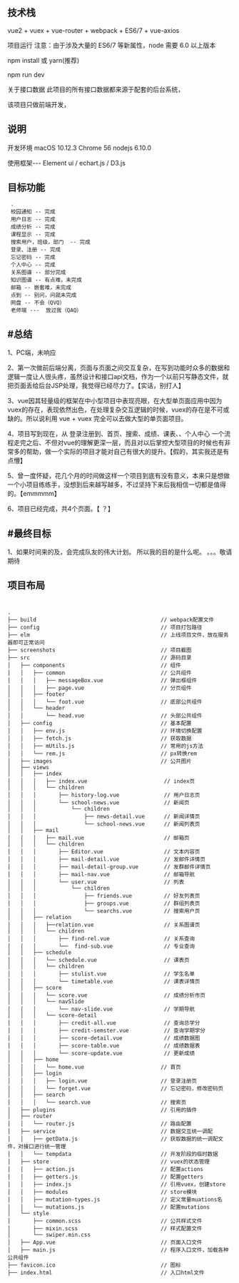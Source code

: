 技术栈
-----
  vue2 + vuex + vue-router + webpack + ES6/7 + vue-axios 

项目运行
注意：由于涉及大量的 ES6/7 等新属性，node 需要 6.0 以上版本

npm install 或 yarn(推荐)

npm run dev

关于接口数据
此项目的所有接口数据都来源于配套的后台系统，

该项目只做前端开发，

说明
-----
开发环境 macOS 10.12.3 Chrome 56  nodejs 6.10.0

使用框架--- Element ui  /  echart.js  /  D3.js

目标功能
------
     .
     校园通知 -- 完成
     用户日志 -- 完成
     成绩分析 -- 完成
     课程显示 -- 完成
     搜索用户，班级，部门  -- 完成
     登录、注册 -- 完成
     忘记密码 -- 完成
     个人中心 -- 完成
     关系图谱 -- 部分完成
     知识图谱 -- 有点难，未完成 
     邮箱 -- 嵌套难，未完成 
     点到 -- 别问，问就未完成
     网盘 -- 不会（QVQ）
     老师端 ---  放过我（QAQ）
#总结
----
1、PC端，未响应

2、第一次做前后端分离，页面与页面之间交互复杂，在写到功能时众多的数据和逻辑一度让人很头疼，虽然设计和接口api文档，作为一个以前只写静态文件，就把页面丢给后台JSP处理，我觉得已经尽力了。【实话，别打人】

3、vue因其轻量级的框架在中小型项目中表现亮眼，在大型单页面应用中因为vuex的存在，表现依然出色，在处理复杂交互逻辑的时候，vuex的存在是不可或缺的。所以说利用 vue + vuex 完全可以去做大型的单页面项目。

4、项目写到现在，从 登录注册到、首页、搜索、成绩、课表、、个人中心 一个流程走完之后、不但对vue的理解更深一层，而且对以后掌控大型项目的时候也有非常多的帮助，做一个实际的项目才能对自己有很大的提升。【假的，其实我还是有点懵】

5、曾一度怀疑，花几个月的时间做这样一个项目到底有没有意义，本来只是想做一个小项目练练手，没想到后来越写越多，不过坚持下来后我相信一切都是值得的。【emmmmm】

6、项目已经完成，共4个页面。【 ？】

#最终目标
-------
1、如果时间来的及，会完成队友的伟大计划。
所以我的目的是什么呢。
。。。敬请期待

项目布局
----
#
    .
    ├── build                                       // webpack配置文件
    ├── config                                      // 项目打包路径
    ├── elm                                         // 上线项目文件，放在服务器即可正常访问
    ├── screenshots                                 // 项目截图
    ├── src                                         // 源码目录
    │   ├── components                              // 组件
    │   │   ├── common                              // 公共组件
    │   │   │   ├── messageBox.vue                  // 弹出框组件
    │   │   │   ├── page.vue                        // 分页组件
    │   │   ├── footer
    │   │   │   └── foot.vue                        // 底部公共组件
    │   │   └── header
    │   │       └── head.vue                        // 头部公共组件
    │   ├── config                                  // 基本配置
    │   │   ├── env.js                              // 环境切换配置
    │   │   ├── fetch.js                            // 获取数据
    │   │   ├── mUtils.js                           // 常用的js方法
    │   │   └── rem.js                              // px转换rem
    │   ├── images                                  // 公共图片
    │   ├── views
    │   │   ├── index
    │   │   │   ├── index.vue                        // index页
    │   │   │   └── children
    │   │   │       ├── history-log.vue              // 用户日志页
    │   │   │       └── school-news.vue              // 新闻页
    │   │   │           └── children
    │   │   │               ├── news-detail.vue      // 新闻详情页
    │   │   │               └── school-news.vue      // 新闻列表页
    │   │   ├── mail
    │   │   │   ├── mail.vue                         // 邮箱页
    │   │   │   └── children
    │   │   │       ├── Editor.vue                   // 文本内容页
    │   │   │       ├── mail-detail.vue              // 发邮件详情页
    │   │   │       ├── mail-detail-group.vue        // 发群邮件详情页
    │   │   │       ├── mail-nav.vue                 // 邮箱导航
    │   │   │       └── user.vue                     // 列表
    │   │   │           └── children
    │   │   │               ├── friends.vue          // 好友列表页
    │   │   │               ├── groups.vue           // 群组列表页
    │   │   │               └── searchs.vue          // 搜索用户页
    │   │   ├── relation
    │   │   │   ├──relation.vue                      // 关系图谱页
    │   │   │   └── children
    │   │   │       ├── find-rel.vue                 // 关系查询
    │   │   │       └──  find-sub.vue                // 专业查询
    │   │   ├── schedule
    │   │   │   └── schedule.vue                     // 课表页
    │   │   │   └── children
    │   │   │       ├── stulist.vue                  // 学生名单
    │   │   │       └── timetable.vue                // 课表详情页
    │   │   ├── score
    │   │   │   └── score.vue                        // 成绩分析市页
    │   │   │   └── navSlide
    │   │   │       └── nav-slide.vue                // 学期导航
    │   │   │   └── score-detail
    │   │   │       ├── credit-all.vue               // 查询总学分
    │   │   │       ├── credit-semster.vue           // 查询学期学分
    │   │   │       ├── score-detail.vue             // 成绩数据图
    │   │   │       ├── score-table.vue              // 成绩数据表
    │   │   │       └── score-update.vue             // 更新成绩
    │   │   ├── home
    │   │   │   └── home.vue                        // 首页
    │   │   ├── login
    │   │   │   ├── login.vue                       // 登录注册页
    │   │   │   └── forget.vue                      // 忘记密码，修改密码页
    │   │   ├── search
    │   │   │   └── search.vue                      // 搜索页
    │   ├── plugins                                 // 引用的插件
    │   ├── router
    │   │   └── router.js                           // 路由配置
    │   ├── service                                 // 数据交互统一调配
    │   │   ├── getData.js                          // 获取数据的统一调配文件，对接口进行统一管理
    │   │   └── tempdata                            // 开发阶段的临时数据
    │   ├── store                                   // vuex的状态管理
    │   │   ├── action.js                           // 配置actions
    │   │   ├── getters.js                          // 配置getters
    │   │   ├── index.js                            // 引用vuex，创建store
    │   │   ├── modules                             // store模块
    │   │   ├── mutation-types.js                   // 定义常量muations名
    │   │   └── mutations.js                        // 配置mutations
    │   └── style
    │       ├── common.scss                         // 公共样式文件
    │       ├── mixin.scss                          // 样式配置文件
    │       └── swiper.min.css
    │   ├── App.vue                                 // 页面入口文件
    │   ├── main.js                                 // 程序入口文件，加载各种公共组件
    ├── favicon.ico                                 // 图标
    ├── index.html                                  // 入口html文件


